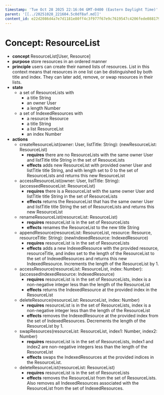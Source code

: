 ```yaml
---
timestamp: 'Tue Oct 28 2025 22:16:04 GMT-0400 (Eastern Daylight Time)'
parent: '[[../20251028_221604.5c0df8af.md]]'
content_id: e22d2086d4a7e7d1181e80ff4c3f977f67e9c7619547c4206fede088179c7130
---
```


# Concept: ResourceList

* **concept** ResourceList\[User, Resource]
* **purpose** store resources in an ordered manner
* **principle** users can create their named lists of resources. List in this context
  means that resources in one list can be distinguished by both title and index. They
  can later add, remove, or swap resources in their lists.
* **state**
  * a set of ResourceLists with
    * a title String
    * an owner User
    * a length Number
  * a set of IndexedResources with
    * a resource Resource
    * a title String
    * a list ResourceList
    * an index Number
* **actions**
  * createResourceList(owner: User, listTitle: String): (newResourceList:
    ResourceList)
    * **requires** there are no ResourceLists with the same owner User and listTitle
      title String in the set of ResouceLists
    * **effects** adds new ResourceList with provided owner User and listTitle title
      String, and with length set to 0 to the set of ResourceLists and returns this
      new ResourceList
  * accessResourceList(owner: User, listTitle: String): (accessedResouceList:
    ResourceList)
    * **requires** there is a ResourceList with the same owner User and listTitle
      title String in the set of ResourceLists
    * **effects** returns the ResourceList that has the same owner User and listTitle
      title String the set of ResourceLists and returns this new ResourceList
  * renameResourceList(resourceList: ResourceList)
    * **requires** resourceList is in the set of ResourceLists
    * **effects** renames the ResourceList to the new title String
  * appendResource(resourceList: ResourceList, resource: Resource, resourceTitle:
    String): (newIndexedResource: IndexedResource)
    * **requires** resourceList is in the set of ResourceLists
    * **effects** adds a new IndexedResource with the provided resource,
      resourceTitle, and index set to the length of the ResourceList to the set of
      IndexedResources and returns this new IndexedResource. Increments the length of
      the ResourceList by 1.
  * accessResource(resourceList: ResourceList, index: Number): (accessedIndexedResource:
    IndexedResource)
    * **requires** resourceList is in the set of ResourceLists, index is a non-negative
      integer less than the length of the ResourceList
    * **effects** returns the IndexedResource at the provided index in the ResourceList
  * deleteResource(resourceList: ResourceList, index: Number)
    * **requires** resourceList is in the set of ResourceLists, index is a non-negative
      integer less than the length of the ResourceList
    * **effects** removes the IndexedResource at the provided index from the set of
      IndexedResources. Decrements the length of the ResourceList by 1.
  * swapResources(resourceList: ResourceList, index1: Number, index2: Number)
    * **requires** resourceList is in the set of ResourceLists, index1 and index2 are
      non-negative integers less than the length of the ResourceList
    * **effects** swaps the IndexedResources at the provided indices in the ResourceList.
  * deleteResourceList(resourceList: ResourceList)
    * **requires** resourceList is in the set of ResourceLists
    * **effects** removes the ResourceList from the set of ResourceLists. Also removes all
      IndexedResources associated with the ResourceList from the set of IndexedResources.
